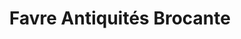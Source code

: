 ---
title: "Favre Antiquités Brocante"
url: /modane/favre-antiquites-brocante/
shop: Antiquitäten
---